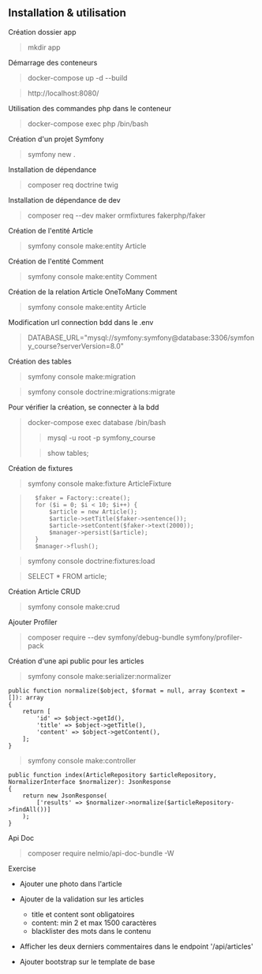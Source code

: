 Installation & utilisation
--------------------------

Création dossier app

> mkdir app

Démarrage des conteneurs
> docker-compose up -d --build

> http://localhost:8080/

Utilisation des commandes php dans le conteneur
> docker-compose exec php /bin/bash

Création d'un projet Symfony
> symfony new .

Installation de dépendance

> composer req doctrine twig

Installation de dépendance de dev

> composer req --dev maker ormfixtures fakerphp/faker

Création de l'entité Article

> symfony console make:entity Article 

Création de l'entité Comment

> symfony console make:entity Comment

Création de la relation Article OneToMany Comment

> symfony console make:entity Article 

Modification url connection bdd dans le .env

> DATABASE_URL="mysql://symfony:symfony@database:3306/symfony_course?serverVersion=8.0"

Création des tables

> symfony console make:migration

> symfony console doctrine:migrations:migrate

Pour vérifier la création, se connecter à la bdd

> docker-compose exec database /bin/bash
>> mysql -u root -p symfony_course
> 
>> show tables;

Création de fixtures

> symfony console make:fixture ArticleFixture

>       $faker = Factory::create();
>       for ($i = 0; $i < 10; $i++) {
>           $article = new Article();
>           $article->setTitle($faker->sentence());
>           $article->setContent($faker->text(2000));
>           $manager->persist($article);
>       }
>       $manager->flush();

> symfony console doctrine:fixtures:load

> SELECT * FROM article;

Création Article CRUD

> symfony console make:crud

Ajouter Profiler

> composer require --dev symfony/debug-bundle symfony/profiler-pack

Création d'une api public pour les articles 

> symfony console make:serializer:normalizer

    public function normalize($object, $format = null, array $context = []): array
    {
        return [
            'id' => $object->getId(),
            'title' => $object->getTitle(),
            'content' => $object->getContent(),
        ];
    }

> symfony console make:controller

    public function index(ArticleRepository $articleRepository, NormalizerInterface $normalizer): JsonResponse
    {
        return new JsonResponse(
            ['results' => $normalizer->normalize($articleRepository->findAll())]
        );
    }
Api Doc

> composer require nelmio/api-doc-bundle -W

Exercise

- Ajouter une photo dans l'article

- Ajouter de la validation sur les articles
  - title et content sont obligatoires
  - content: min 2 et max 1500 caractères
  - blacklister des mots dans le contenu

- Afficher les deux derniers commentaires dans le endpoint '/api/articles'

- Ajouter bootstrap sur le template de base
